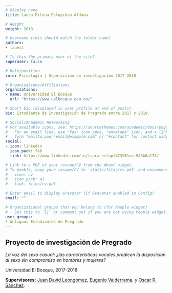 ```yaml
---
# Display name
title: Laura Milena Estupiñan Aldana

# Weight
weight: 2018

# Username (this should match the folder name)
authors:
- lauest

# Is this the primary user of the site?
superuser: false

# Role/position
role: Psicología | Supervisión de investigación 2017-2018

# Organizations/Affiliations
organizations:
- name: Universidad El Bosque
  url: "https://www.uelbosque.edu.co/"

# Short bio (displayed in user profile at end of posts)
bio: Estudiante de investigación de Pregrado entre 2017 y 2018.

# Social/Academic Networking
# For available icons, see: https://sourcethemes.com/academic/docs/page-builder/#icons
#   For an email link, use "fas" icon pack, "envelope" icon, and a link in the
#   form "mailto:your-email@example.com" or "#contact" for contact widget.
social:
- icon: linkedin
  icon_pack: fab
  link: https://www.linkedin.com/in/laura-estupi%C3%B1an-943b0a173/

# Link to a PDF of your resume/CV from the About widget.
# To enable, copy your resume/CV to `static/files/cv.pdf` and uncomment the lines below.
# - icon: cv
#   icon_pack: ai
#   link: files/cv.pdf

# Enter email to display Gravatar (if Gravatar enabled in Config)
email: ""

# Organizational groups that you belong to (for People widget)
#   Set this to `[]` or comment out if you are not using People widget.
user_groups:
- Antiguos Estudiantes de Pregrado
---
```


## **Proyecto de investigación de Pregrado**  

*La voz del sexo casual: ¿las características vocales predicen la disposición al sexo sin compromiso en hombres y mujeres?*

Universidad El Bosque, 2017-2018

**Supervisores:** [Juan David Leongómez](/es/#about), [Eugenio Valderrama](/es/author/eugenio-valderrama/), y [Oscar R. Sánchez](/es/author/oscar-r.-sanchez/).
